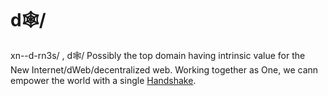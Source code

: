 # d🕸/
xn--d-rn3s/ , d🕸/
Possibly the top domain having intrinsic value for the New Internet/dWeb/decentralized web. Working together as One, we cann empower the world with a single [Handshake](https://handshake.org/).

